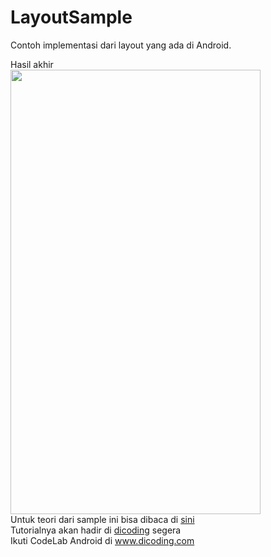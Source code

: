 # LayoutSample
Contoh implementasi dari layout yang ada di Android.

Hasil akhir <br>
<img src="http://sidiqpermana.com/images/codelab2.png" width="400" height="711"/>
<br>
Untuk teori dari sample ini bisa dibaca di <a href="http://www.slideshare.net/cdiqsanz/layout-listview-gridview-and-adapter">
sini</a><br>
Tutorialnya akan hadir di <a href="http://blog.dicoding.com/category/modul/andromodul/">dicoding</a> segera<br>
Ikuti CodeLab Android di <a href="http://blog.dicoding.com/category/modul/andromodul/">www.dicoding.com</a>
